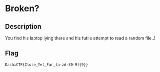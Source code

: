 # Broken?

## Description
You find his laptop lying there and his futile attempt to read a random file..!

## Flag
`KashiCTF{Close_Yet_Far_[a-zA-Z0-9]{9}}`
